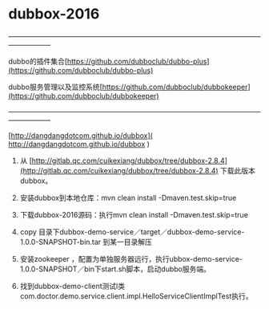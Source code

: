 # dubbox-2016
——————————————————————————————————————————


dubbo的插件集合[https://github.com/dubboclub/dubbo-plus](https://github.com/dubboclub/dubbo-plus)

dubbo服务管理以及监控系统[https://github.com/dubboclub/dubbokeeper](https://github.com/dubboclub/dubbokeeper)

——————————————————————————————————————————

 [http://dangdangdotcom.github.io/dubbox]( http://dangdangdotcom.github.io/dubbox
)
 
 
 
1. 从 [http://gitlab.qc.com/cuikexiang/dubbox/tree/dubbox-2.8.4](http://gitlab.qc.com/cuikexiang/dubbox/tree/dubbox-2.8.4) 下载此版本dubbox。

2. 安装dubbox到本地仓库：mvn clean install -Dmaven.test.skip=true
 
 
3. 下载dubbox-2016源码：执行mvn clean install -Dmaven.test.skip=true
4. copy 目录下dubbox-demo-service／target／dubbox-demo-service-1.0.0-SNAPSHOT-bin.tar 到某一目录解压
5. 安装zookeeper ，配置为单独服务器远行，执行ubbox-demo-service-1.0.0-SNAPSHOT／bin下start.sh脚本，启动dubbo服务端。
6. 找到dubbox-demo-client测试l类com.doctor.demo.service.client.impl.HelloServiceClientImplTest执行。
